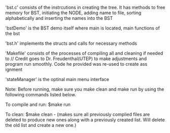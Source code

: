 'bst.c' consists of the instrcutions in creating the tree. It has methods
to free memory for BST, initiating the NODE, adding name to file, sorting alphabetically and inserting the names into the BST

'bstDemo' is the BST demo itself where main is located, main functions of the bst

'bst.h' implements the structs and calls for necessary methods

'Makefile' consists of the processes of compiling all and cleaning if needed to
	  // Credit goes to Dr. Freudenthal(UTEP) to make adjustments
	   and program run smoothly. Code he provided was re-used to create ass          ignment

'stateManager' is the optinal main menu interface

Note: Before running, make sure you make clean and make run by using the following commands listed below.

To compile and run:
   $make run

To clean:
   $make clean
   	 - (makes sure all previously complied files are deleted to produce new ones along with a previously created list. Will delete the old list and create a new one.)

